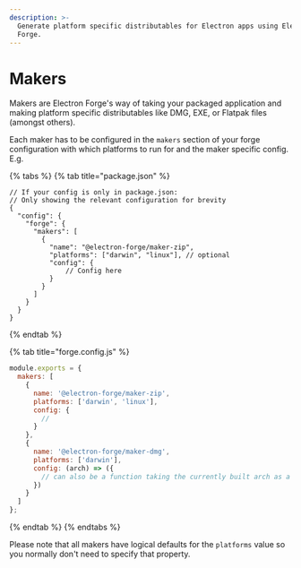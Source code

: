 ```yaml
---
description: >-
  Generate platform specific distributables for Electron apps using Electron
  Forge.
---
```


# Makers

Makers are Electron Forge's way of taking your packaged application and making platform specific distributables like DMG, EXE, or Flatpak files \(amongst others\).

Each maker has to be configured in the `makers` section of your forge configuration with which platforms to run for and the maker specific config. E.g.

{% tabs %}
{% tab title="package.json" %}
```jsonc
// If your config is only in package.json:
// Only showing the relevant configuration for brevity
{
  "config": {
    "forge": {
      "makers": [
        {
          "name": "@electron-forge/maker-zip",
          "platforms": ["darwin", "linux"], // optional
          "config": {
              // Config here
          }
        }
      ]
    }
  }
}
```
{% endtab %}

{% tab title="forge.config.js" %}
```javascript
module.exports = {
  makers: [
    {
      name: '@electron-forge/maker-zip',
      platforms: ['darwin', 'linux'],
      config: {
        // 
      }
    },
    {
      name: '@electron-forge/maker-dmg',
      platforms: ['darwin'],
      config: (arch) => ({
        // can also be a function taking the currently built arch as a parameter and returning a config object, e.g.
      })
    }
  ]
};
```
{% endtab %}
{% endtabs %}

Please note that all makers have logical defaults for the `platforms` value so you normally don't need to specify that property.

